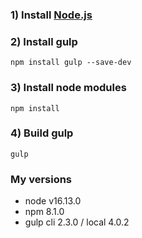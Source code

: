 ### 1) Install [Node.js](https://nodejs.org)
### 2) Install gulp
```
npm install gulp --save-dev
```
### 3) Install node modules
```
npm install
```
### 4) Build gulp
```
gulp
```

### My versions
- node v16.13.0
- npm 8.1.0
- gulp cli 2.3.0 / local 4.0.2